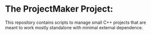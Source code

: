 The ProjectMaker Project:
=========================

This repository contains scripts to manage small C++ projects that are meant to work mostly standalone with minimal external dependence.

